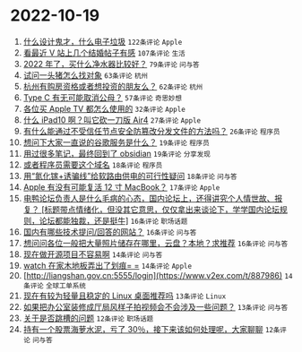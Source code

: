 # 2022-10-19

1. [什么设计鬼才，什么电子垃圾](https://www.v2ex.com/t/887984) `122条评论` `Apple`
1. [看最近 V 站上几个结婚帖子有感](https://www.v2ex.com/t/888031) `107条评论` `生活`
1. [2022 年了，买什么净水器比较好？](https://www.v2ex.com/t/887996) `79条评论` `问与答`
1. [试问一头猪怎么找对象](https://www.v2ex.com/t/888017) `63条评论` `杭州`
1. [杭州有购房资格或者想投资的朋友么？](https://www.v2ex.com/t/888051) `62条评论` `杭州`
1. [Type C 有无可能取消公母？](https://www.v2ex.com/t/888046) `57条评论` `奇思妙想`
1. [各位买 Apple TV 都怎么使用的](https://www.v2ex.com/t/888124) `32条评论` `Apple`
1. [什么 iPad10 啊？叫它砍一刀版 Air4](https://www.v2ex.com/t/887985) `27条评论` `Apple`
1. [有什么能通过不受信任节点安全防篡改分发文件的方法吗？](https://www.v2ex.com/t/888136) `26条评论` `程序员`
1. [想问下大家一直说的谷歌服务是什么？](https://www.v2ex.com/t/888152) `19条评论` `程序员`
1. [用过很多笔记，最终回到了 obsidian](https://www.v2ex.com/t/888029) `19条评论` `分享发现`
1. [或者程序员需要这个域名](https://www.v2ex.com/t/887990) `18条评论` `程序员`
1. [用“氮化镓+诱骗线”给软路由供电的可行性疑问](https://www.v2ex.com/t/887987) `18条评论` `问与答`
1. [Apple 有没有可能复活 12 寸 MacBook？](https://www.v2ex.com/t/888063) `17条评论` `Apple`
1. [电鸭论坛负责人是什么毛病的心态，国内论坛上，还得讲究个人情世故、报复？ [标题带点情绪化，但没其它意思，仅仅拿出来谈论下，学学国内论坛规则，论坛都能独裁，还是挺牛]](https://www.v2ex.com/t/888145) `16条评论` `职场话题`
1. [国内有哪些技术提问/回答的网站？](https://www.v2ex.com/t/888091) `16条评论` `问与答`
1. [想问问各位一般把大量照片储存在哪里，云盘？本地？求推荐](https://www.v2ex.com/t/888054) `16条评论` `问与答`
1. [现在做开源项目不容易啊](https://www.v2ex.com/t/888088) `14条评论` `问与答`
1. [watch 在家木地板弄出了划痕= =](https://www.v2ex.com/t/887999) `14条评论` `Apple`
1. [http://liangshan.gov.cn:5555/login](https://www.v2ex.com/t/887986) `14条评论` `全球工单系统`
1. [现在有较为轻量且稳定的 Linux 桌面推荐吗](https://www.v2ex.com/t/888115) `13条评论` `Linux`
1. [如果把办公室装修成厅局风样子拍视频会不会涉及一些问题？](https://www.v2ex.com/t/888086) `13条评论` `问与答`
1. [关于是否跳槽的问题](https://www.v2ex.com/t/888157) `12条评论` `职场话题`
1. [持有一个股票海萝水泥，亏了 30％，接下来该如何处理呢，大家聊聊](https://www.v2ex.com/t/888087) `12条评论` `问与答`
